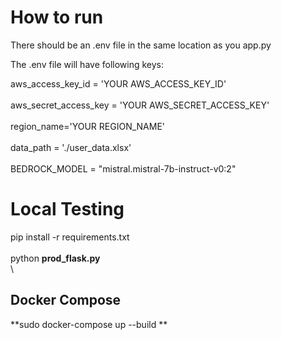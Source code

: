 # How to run
There should be an .env file in the same location as you app.py

The .env file will have following keys:

aws_access_key_id = 'YOUR AWS_ACCESS_KEY_ID' \
\
aws_secret_access_key = 'YOUR AWS_SECRET_ACCESS_KEY' \
\
region_name='YOUR REGION_NAME' \
\
data_path = './user_data.xlsx' \
\
BEDROCK_MODEL = "mistral.mistral-7b-instruct-v0:2"


# Local Testing
pip install -r requirements.txt \
\
python **prod_flask.py** \
\


## Docker Compose

**sudo docker-compose up --build **
